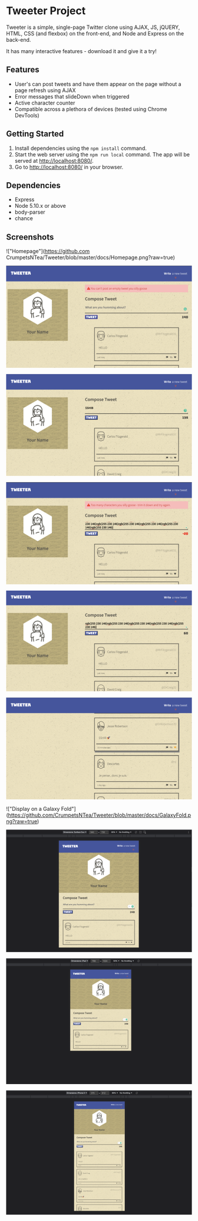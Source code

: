 # Tweeter Project

Tweeter is a simple, single-page Twitter clone using AJAX, JS, jQUERY, HTML, CSS (and flexbox) on the front-end, and Node and Express on the back-end.

It has many interactive features - download it and give it a try! 

## Features
  - User's can post tweets and have them appear on the page without a page refresh using AJAX
  - Error messages that slideDown when triggered
  - Active character counter
  - Compatible across a plethora of devices (tested using Chrome DevTools)

## Getting Started

1. Install dependencies using the `npm install` command.
2. Start the web server using the `npm run local` command. The app will be served at <http://localhost:8080/>.
3. Go to <http://localhost:8080/> in your browser.

## Dependencies

- Express
- Node 5.10.x or above
- body-parser
- chance

## Screenshots
!["Homepage"](https://github.com CrumpetsNTea/Tweeter/blob/master/docs/Homepage.png?raw=true)

!["Trying to Post an Empty Tweet"](https://github.com/CrumpetsNTea/Tweeter/blob/master/docs/EmptyError.png?raw=true)

!["Typing a Tweet"](https://github.com/CrumpetsNTea/Tweeter/blob/master/docs/TypingTweet.png?raw=true)

!["Too Many Characters Error"](https://github.com/CrumpetsNTea/Tweeter/blob/master/docs/TooManyCharacters.png?raw=true)

!["Resolved Too Many Characters"](https://github.com/CrumpetsNTea/Tweeter/blob/master/docs/ResolvedTooManyChars.png?raw=true)

!["Mouseover Like - and Twitter Hover"](https://github.com/CrumpetsNTea/Tweeter/blob/master/docs/MouseoverLike.png?raw=true)

!["Display on a Galaxy Fold"] (https://github.com/CrumpetsNTea/Tweeter/blob/master/docs/GalaxyFold.png?raw=true)

!["Display on a Surface Duo"](https://github.com/CrumpetsNTea/Tweeter/blob/master/docs/SurfaceDuo.png?raw=true)

!["Display on iPad"](https://github.com/CrumpetsNTea/Tweeter/blob/master/docs/iPad.png?raw=true)

!["Display on iPhoneX"](https://github.com/CrumpetsNTea/Tweeter/blob/master/docs/iPhoneX.png?raw=true)